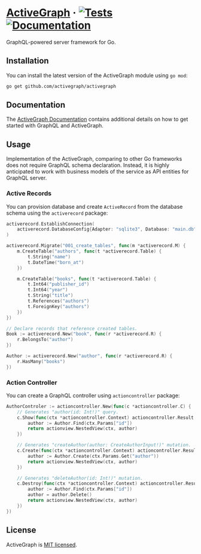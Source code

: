 # [ActiveGraph](https://activegraph.github.io) &middot; [![Tests][Tests]](https://github.com/activegraph/activegraph) [![Documentation][Documentation]](https://godoc.org/github.com/activegraph/activegraph)

GraphQL-powered server framework for Go.

## Installation

You can install the latest version of the ActiveGraph module using `go mod`:
```bash
go get github.com/activegraph/activegraph
```

## Documentation

The [ActiveGraph Documentation](https://activegraph.github.io) contains additional
details on how to get started with GraphQL and ActiveGraph.

## Usage

Implementation of the ActiveGraph, comparing to other Go frameworks does not require
GraphQL schema declaration. Instead, it is highly anticipated to work with
business models of the service as API entities for GraphQL server.

### Active Records

You can provision database and create `ActiveRecord` from the database schema using
the `activerecord` package:
```go
activerecord.EstablishConnection(
    activerecord.DatabaseConfig{Adapter: "sqlite3", Database: "main.db"},
)

activerecord.Migrate("001_create_tables", func(m *activerecord.M) {
    m.CreateTable("authors", func(t *activerecord.Table) {
        t.String("name")
        t.DateTime("born_at")
    })

    m.CreateTable("books", func(t *activerecord.Table) {
        t.Int64("publisher_id")
        t.Int64("year")
        t.String("title")
        t.References("authors")
        t.ForeignKey("authors")
    })
})

// Declare records that reference created tables.
Book := activerecord.New("book", func(r *activerecord.R) {
    r.BelongsTo("author")
})

Author := activerecord.New("author", func(r *activerecord.R) {
    r.HasMany("books")
})
```

### Action Controller

You can create a GraphQL controller using `actioncontroller` package:
```go
AuthorControler := actioncontroller.New(func(c *actioncontroller.C) {
    // Generates "author(id: Int!)" query.
    c.Show(func(ctx *actioncontroller.Context) actioncontroller.Result {
        author := Author.Find(ctx.Params["id"])
        return actionview.NestedView(ctx, author)
    })

    // Generates "createAuthor(author: CreateAuthorInput!)" mutation.
    c.Create(func(ctx *actioncontroller.Context) actioncontroller.Result {
        author := Author.Create(ctx.Params.Get("author"))
        return actionview.NestedView(ctx, author)
    })

    // Generates "deleteAuthor(id: Int!)" mutation.
    c.Destroy(func(ctx *actioncontroller.Context) actioncontroller.Result {
        author := Author.Find(ctx.Params["id"])
        author = author.Delete()
        return actionview.NestedView(ctx, author)
    })
})
```

## License

ActiveGraph is [MIT licensed](LICENSE).

[Tests]: https://github.com/activegraph/activegraph/workflows/Tests/badge.svg
[Documentation]: https://godoc.org/github.com/activegraph/activegraph?status.svg
